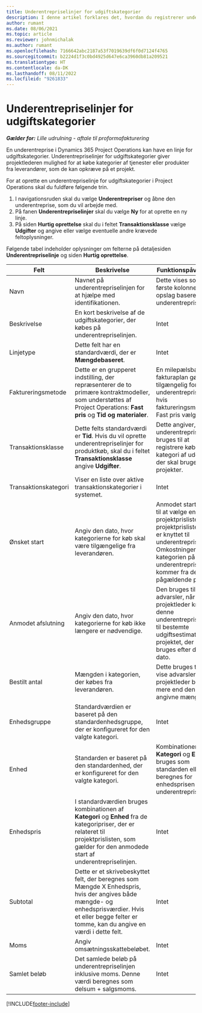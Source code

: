 ```yaml
---
title: Underentrepriselinjer for udgiftskategorier
description: I denne artikel forklares det, hvordan du registrerer underleverandørlinjer for udgifter og bruger felterne til at registrere køb af tid fra leverandører.
author: rumant
ms.date: 08/06/2021
ms.topic: article
ms.reviewer: johnmichalak
ms.author: rumant
ms.openlocfilehash: 7166642abc2187a53f7019639df6f0d7124f4765
ms.sourcegitcommit: b2224d1f3c0bd4925d647e6ca3960db81a209521
ms.translationtype: HT
ms.contentlocale: da-DK
ms.lasthandoff: 08/11/2022
ms.locfileid: "9261833"
---
```

#  <a name="subcontract-lines-for-expense-categories"></a>Underentrepriselinjer for udgiftskategorier

_**Gælder for:** Lille udrulning - aftale til proformafakturering_

En underentreprise i Dynamics 365 Project Operations kan have en linje for udgiftskategorier. Underentrepriselinjer for udgiftskategorier giver projektlederen mulighed for at købe kategorier af tjenester eller produkter fra leverandører, som de kan opkræve på et projekt.

For at oprette en underentrepriselinje for udgiftskategorier i Project Operations skal du fuldføre følgende trin.

1. I navigationsruden skal du vælge **Underentrepriser** og åbne den underentreprise, som du vil arbejde med.
2. På fanen **Underentrepriselinjer** skal du vælge **Ny** for at oprette en ny linje.
3. På siden **Hurtig oprettelse** skal du i feltet **Transaktionsklasse** vælge **Udgifter** og angive eller vælge eventuelle andre krævede feltoplysninger.

Følgende tabel indeholder oplysninger om felterne på detaljesiden **Underentrepriselinje** og siden **Hurtig oprettelse**.

| **Felt** | **Beskrivelse** | **Funktionspåvirkning** |
| --- | --- | --- |
| Navn | Navnet på underentrepriselinjen for at hjælpe med identifikationen. | Dette vises som den første kolonne i alle opslag baseret på underentrepriselinjer. |
| Beskrivelse | En kort beskrivelse af de udgiftskategorier, der købes på underentrepriselinjen. | Intet |
|Linjetype | Dette felt har en standardværdi, der er **Mængdebaseret**. |Intet |
| Faktureringsmetode | Dette er en grupperet indstilling, der repræsenterer de to primære kontraktmodeller, som understøttes af Project Operations: **Fast pris** og **Tid og materialer**. | En milepælsbaseret fakturaplan gøres tilgængelig for underentrepriselinjer, hvis faktureringsmetoden Fast pris vælges. |
| Transaktionsklasse | Dette felts standardværdi er **Tid**. Hvis du vil oprette underentrepriselinjer for produktkøb, skal du i feltet **Transaktionsklasse** angive **Udgifter**.  | Dette angiver, at underentrepriselinjen bruges til at registrere køb af en kategori af udgifter, der skal bruges på projekter. |
| Transaktionskategori | Viser en liste over aktive transaktionskategorier i systemet. |Intet |
| Ønsket start | Angiv den dato, hvor kategorierne for køb skal være tilgængelige fra leverandøren. | Anmodet start bruges til at vælge en projektprisliste fra de projektprislister, der er knyttet til underentreprisen. Omkostningerne for kategorien på underentrepriselinjen kommer fra den pågældende prisliste. |
| Anmodet afslutning | Angiv den dato, hvor kategorierne for køb ikke længere er nødvendige. | Den bruges til at vise advarsler, når en projektleder knytter denne underentrepriselinje til bestemte udgiftsestimater for projektet, der skal bruges efter denne dato. |
| Bestilt antal | Mængden i kategorien, der købes fra leverandøren. | Dette bruges til at vise advarsler, når en projektleder bruger mere end den angivne mængde.|
| Enhedsgruppe | Standardværdien er baseret på den standardenhedsgruppe, der er konfigureret for den valgte kategori. |Intet |
| Enhed | Standarden er baseret på den standardenhed, der er konfigureret for den valgte kategori.  | Kombinationen af **Kategori** og **Enhed** bruges som standarden eller beregnes for enhedsprisen for underentrepriselinjen.  |
| Enhedspris | I standardværdien bruges kombinationen af **Kategori** og **Enhed** fra de kategoripriser, der er relateret til projektprislisten, som gælder for den anmodede start af underentrepriselinjen. |Intet |
| Subtotal | Dette er et skrivebeskyttet felt, der beregnes som Mængde X Enhedspris, hvis der angives både mængde- og enhedsprisværdier. Hvis et eller begge felter er tomme, kan du angive en værdi i dette felt. |Intet |
| Moms | Angiv omsætningsskattebeløbet. |Intet |
| Samlet beløb | Det samlede beløb på underentrepriselinjen inklusive moms. Denne værdi beregnes som delsum + salgsmoms. |Intet |


[!INCLUDE[footer-include](../../includes/footer-banner.md)]
